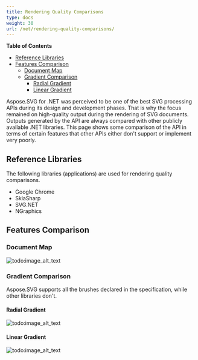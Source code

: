 ```yaml
---
title: Rendering Quality Comparisons
type: docs
weight: 30
url: /net/rendering-quality-comparisons/
---
```


**Table of Contents**

- [Reference Libraries](#RenderingQualityComparisons-ReferenceLibraries)
- [Features Comparison](#RenderingQualityComparisons-FeaturesComparison) 
  - [Document Map](#RenderingQualityComparisons-DocumentMap)
  - [Gradient Comparison](#RenderingQualityComparisons-GradientComparison) 
    - [Radial Gradient](#RenderingQualityComparisons-RadialGradient)
    - [Linear Gradient](#RenderingQualityComparisons-LinearGradient)

Aspose.SVG for .NET was perceived to be one of the best SVG processing APIs during its design and development phases. That is why the focus remained on high-quality output during the rendering of SVG documents. Outputs generated by the API are always compared with other publicly available .NET libraries. This page shows some comparison of the API in terms of certain features that other APIs either don't support or implement very poorly.
## **Reference Libraries**
The following libraries (applications) are used for rendering quality comparisons.

- Google Chrome
- SkiaSharp
- SVG.NET
- NGraphics
## **Features Comparison**
### **Document Map**
![todo:image_alt_text](rendering-quality-comparisons_1.png)
### **Gradient Comparison**
Aspose.SVG supports all the brushes declared in the specification, while other libraries don't.
#### **Radial Gradient**
![todo:image_alt_text](rendering-quality-comparisons_2.png)
#### **Linear Gradient**
![todo:image_alt_text](rendering-quality-comparisons_3.png)

